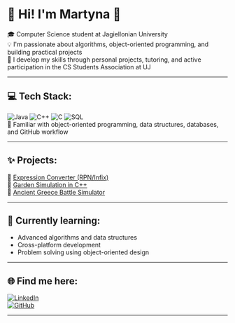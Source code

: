 # 💫 Hi! I'm Martyna 👋  
🎓 Computer Science student at Jagiellonian University  
💡 I'm passionate about algorithms, object-oriented programming, and building practical projects  
🚀 I develop my skills through personal projects, tutoring, and active participation in the CS Students Association at UJ

---

## 💻 Tech Stack:
![Java](https://img.shields.io/badge/java-%23ED8B00.svg?style=for-the-badge&logo=openjdk&logoColor=white) 
![C++](https://img.shields.io/badge/c++-%2300599C.svg?style=for-the-badge&logo=c%2B%2B&logoColor=white) 
![C](https://img.shields.io/badge/c-%2300599C.svg?style=for-the-badge&logo=c&logoColor=white) 
![SQL](https://img.shields.io/badge/sql-%2300599C.svg?style=for-the-badge&logo=sqlite&logoColor=white)  
📌 Familiar with object-oriented programming, data structures, databases, and GitHub workflow

---

## ✨ Projects:
🔹 [Expression Converter (RPN/Infix)](https://github.com/cssma/Reverse-Polish-Notation-Converter)  
🔹 [Garden Simulation in C++](https://github.com/cssma/Garden-Grow-Simulator)  
🔹 [Ancient Greece Battle Simulator](https://github.com/cssma/Cpp-Battle-Simulation)

---

## 🌱 Currently learning:
- Advanced algorithms and data structures  
- Cross-platform development  
- Problem solving using object-oriented design

---

## 🌐 Find me here:
[![LinkedIn](https://img.shields.io/badge/linkedin-%230077B5.svg?style=for-the-badge&logo=linkedin&logoColor=white)](https://linkedin.com/in/martyna-cios)  
[![GitHub](https://img.shields.io/badge/github-%23121011.svg?style=for-the-badge&logo=github&logoColor=white)](https://github.com/cssma)

---
